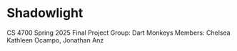 # Shadowlight
 
CS 4700 Spring 2025 Final Project
Group: Dart Monkeys
Members: Chelsea Kathleen Ocampo, Jonathan Anz
